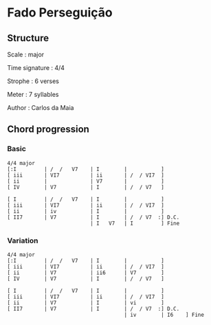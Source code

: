 # Fado Perseguição

## Structure

Scale
:   major

Time signature
:   4/4

Strophe
:   6 verses

Meter
:   7 syllables

Author
:   Carlos da Maia

## Chord progression

### Basic

```
4/4 major
[:I         | /  /   V7    | I        |           ]
[ iii       | VI7          | ii       | /  / VI7  ]
[ ii        |              | V7       |           ]
[ IV        | V7           | I        | /  / V7   ]
                                                  
[ I         | /  /   V7    | I        |           ]
[ iii       | VI7          | ii       | /  / VI7  ]
[ ii        | iv           | I        |           ]
[ II7       | V7           | I        | /  / V7  :] D.C.
                           | I   V7   | I         ] Fine

```

### Variation

```
4/4 major
[:I         | /  /   V7    | I        |           ]
[ iii       | VI7          | ii       | /  / VI7  ]
[ ii        | V7           | ii6      | V7        ]
[ IV        | V7           | I        | /  / V7   ]
                                                  
[ I         | /  /   V7    | I        |           ]
[ iii       | VI7          | ii       | /  / VI7  ]
[ ii        | V7           | I        | vi        ]
[ II7       | V7           | I        | /  / V7  :] D.C.
                                      | iv        | I6    ] Fine

```

<!--
vim:syntax=markdown:sw=4:ts=4:et
-->

